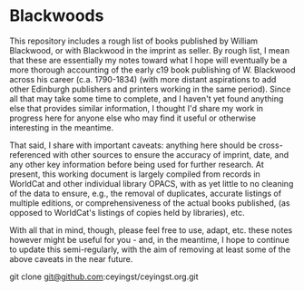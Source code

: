 # Blackwoods

This repository includes a rough list of books published by William Blackwood, or with Blackwood in the imprint as seller. By rough list, I mean that these are essentially my notes toward what I hope will eventually be a more thorough accounting of the early c19 book publishing of W. Blackwood across his career (c.a. 1790-1834) (with more distant aspirations to add other Edinburgh publishers and printers working in the same period). Since all that may take some time to complete, and I haven't yet found anything else that provides similar information, I thought I'd share my work in progress here for anyone else who may find it useful or otherwise interesting in the meantime.

That said, I share with important caveats: anything here should be cross-referenced with other sources to ensure the accuracy of imprint, date, and any other key information before being used for further research. At present, this working document is largely compiled from records in WorldCat and other individual library OPACS, with as yet little to no cleaning of the data to ensure, e.g., the removal of duplicates, accurate listings of multiple editions, or comprehensiveness of the actual books published, (as opposed to WorldCat's listings of copies held by libraries), etc.

With all that in mind, though, please feel free to use, adapt, etc. these notes however might be useful for you - and, in the meantime, I hope to continue to update this semi-regularly, with the aim of removing at least some of the above caveats in the near future.


git clone git@github.com:ceyingst/ceyingst.org.git